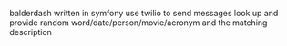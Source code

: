 balderdash written in symfony
use twilio to send messages
look up and provide random word/date/person/movie/acronym and the matching description

